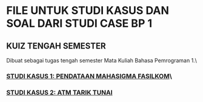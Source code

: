 # FILE UNTUK STUDI KASUS DAN SOAL DARI STUDI CASE BP 1
## KUIZ TENGAH SEMESTER
Dibuat sebagai tugas tengah semester Mata Kuliah Bahasa Pemrograman 1.\

### [STUDI KASUS 1: PENDATAAN MAHASIGMA FASILKOM](StudiCase1)\
### [STUDI KASUS 2: ATM TARIK TUNAI](StudiCase2)